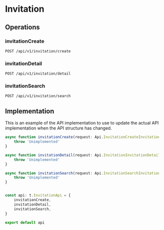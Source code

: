 # Invitation


## Operations

### invitationCreate

```http
POST /api/v1/invitation/create
```


### invitationDetail

```http
POST /api/v1/invitation/detail
```


### invitationSearch

```http
POST /api/v1/invitation/search
```


## Implementation

This is an example of the API implementation to use to update the actual API implementation
when the API structure has changed.

```typescript
async function invitationCreate(request: Api.InvitationCreateInvitationRequest): Promise<t.InvitationCreateResponse> {
	throw 'Unimplemented'
}

async function invitationDetail(request: Api.InvitationInvitationDetailRequest): Promise<t.InvitationDetailResponse> {
	throw 'Unimplemented'
}

async function invitationSearch(request: Api.InvitationSearchInvitationRequest): Promise<t.InvitationSearchResponse> {
	throw 'Unimplemented'
}


const api: t.InvitationApi = {
	invitationCreate,
	invitationDetail,
	invitationSearch,
}

export default api
```
